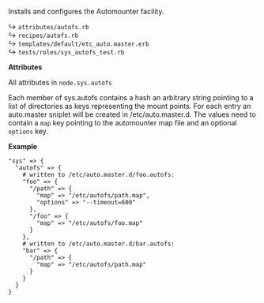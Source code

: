 Installs and configures the Automounter facility.

↪ `attributes/autofs.rb`  
↪ `recipes/autofs.rb`  
↪ `templates/default/etc_auto.master.erb`  
↪ `tests/roles/sys_autofs_test.rb`  

**Attributes**

All attributes in `node.sys.autofs`

Each member of sys.autofs contains a hash an arbitrary string pointing to a list of directories as keys representing the mount points. 
For each entry an auto.master sniplet will be created in /etc/auto.master.d.
The values need to contain a `map` key pointing to the automounter map file and an optional `options` key.

**Example**

    "sys" => {
      "autofs" => {
        # written to /etc/auto.master.d/foo.autofs:
        "foo" => {
          "/path" => {
            "map" => "/etc/autofs/path.map",
            "options" => "--timeout=600"
          },
          "/foo" => {
            "map" => "/etc/autofs/foo.map"
          }
        },
        # written to /etc/auto.master.d/bar.autofs:
        "bar" => {
          "/path" => {
            "map" => "/etc/autofs/path.map"
          }
        }
      }
    }

